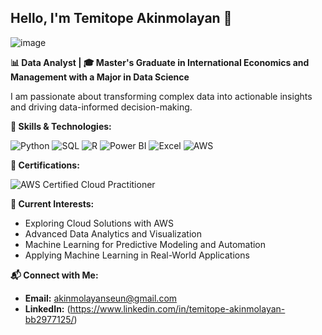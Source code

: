 ## Hello, I'm Temitope Akinmolayan 👋

 ![image](https://github.com/MonashTee/MonashTee/assets/91289484/a0bb0264-7f0f-49ed-af61-bf6082490ccf)




**📊 Data Analyst | 🎓 Master's Graduate in International Economics and Management with a Major in Data Science**

I am passionate about transforming complex data into actionable insights and driving data-informed decision-making.

**🔧 Skills & Technologies:**

![Python](https://img.shields.io/badge/Python-3776AB?logo=python&logoColor=white&style=for-the-badge)
![SQL](https://img.shields.io/badge/SQL-4479A1?logo=postgresql&logoColor=white&style=for-the-badge)
![R](https://img.shields.io/badge/R-276DC3?logo=r&logoColor=white&style=for-the-badge)
![Power BI](https://img.shields.io/badge/PowerBI-F2C811?logo=powerbi&logoColor=black&style=for-the-badge)
![Excel](https://img.shields.io/badge/Excel-217346?logo=microsoft-excel&logoColor=white&style=for-the-badge)
![AWS](https://img.shields.io/badge/AWS-232F3E?logo=amazon-aws&logoColor=white&style=for-the-badge)


**📜 Certifications:**

![AWS Certified Cloud Practitioner](https://img.shields.io/badge/AWS%20Certified-Cloud%20Practitioner-orange)

**🚀 Current Interests:**
- Exploring Cloud Solutions with AWS
- Advanced Data Analytics and Visualization
- Machine Learning for Predictive Modeling and Automation
- Applying Machine Learning in Real-World Applications

**📬 Connect with Me:**
- **Email:** [akinmolayanseun@gmail.com](mailto:akinmolayanseun@gmail.com)
- **LinkedIn:** (https://www.linkedin.com/in/temitope-akinmolayan-bb2977125/)
  
